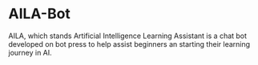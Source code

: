 # AILA-Bot
AILA, which stands Artificial Intelligence Learning Assistant is a chat bot developed on bot press to help assist beginners an starting their learning journey in AI.
